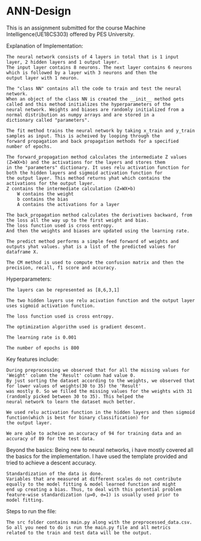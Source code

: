 # ANN-Design
This is an assignment submitted for the course Machine Intelligence(UE18CS303) offered by PES University.

Explanation of Implementation:
	
	The neural network consists of 4 layers in total that is 1 input layer, 2 hidden layers and 1 output layer. 
	The input layer contains 8 neurons. The next layer contains 6 neurons which is followed by a layer with 3 neurons and then the 
	output layer with 1 neuron.
  
	The "class NN" contains all the code to train and test the neural network. 
	When an object of the class NN is created the __init__ method gets called and this method initializes the hyperparameters of the 
	neural network. Weights and biases are randomly initialized from a normal distribution as numpy arrays and are stored in a 
	dictionary called "parameters".

	The fit method trains the neural network by taking x_train and y_train samples as input. This is acheived by looping through the
	forward propagation and back propagation methods for a specified number of epochs.

	The forward_propagation method calculates the intermediate Z values (Z=WX+b) and the activations for the layers and stores them 
	in the "parameters" dictionary. It uses relu activation function for both the hidden layers and sigmoid activation function for 
	the output layer. This method returns yhat which contains the activations for the output layer.
	Z contains the intermediate calculation (Z=WX+b)
        W contains the weight
        b contains the bias
        A contains the activations for a layer
	
	The back_propagation method calculates the derivatives backward, from the loss all the way up to the first weight and bias. 
	The loss function used is cross entropy.
	And then the weights and biases are updated using the learning rate.

	The predict method performs a simple feed forward of weights and outputs yhat values. yhat is a list of the predicted values for 
	dataframe X.

	The CM method is used to compute the confusion matrix and then the precision, recall, f1 score and accuracy.

	

Hyperparameters: 
		
	The layers can be represented as [8,6,3,1]

	The two hidden layers use relu acivation function and the output layer uses sigmoid activation function.

	The loss function used is cross entropy.
	
	The optimization algorithm used is gradient descent.

	The learning rate is 0.001
	
	The number of epochs is 800



Key features include:
	
	During preprocessing we observed that for all the missing values for 'Weight' column the 'Result' column had value 0.
	By just sorting the dataset according to the weights, we observed that for lower values of weights(30 to 35) the 'Result'
	was mostly 0. So we filled the missing values for the weights with 31 (randomly picked between 30 to 35). This helped the 
	neural network to learn the dataset much better.

	We used relu activation function in the hidden layers and then sigmoid function(which is best for binary classification) for 
	the output layer.

	We are able to acheive an accuracy of 94 for training data and an accuracy of 89 for the test data.


Beyond the basics:
	Being new to neural networks, i have mostly covered all the basics for the implementation.
	I have used the template provided and tried to achieve a descent accuracy.
	
	Standardization of the data is done. 
	Variables that are measured at different scales do not contribute equally to the model fitting & model learned function and might 
	end up creating a bias. Thus, to deal with this potential problem feature-wise standardization (μ=0, σ=1) is usually used prior to 
	model fitting.
	

Steps to run the file:
	
	The src folder contains main.py along with the preprocessed_data.csv. So all you need to do is run the main.py file and all metrics 
	related to the train and test data will be the output.

